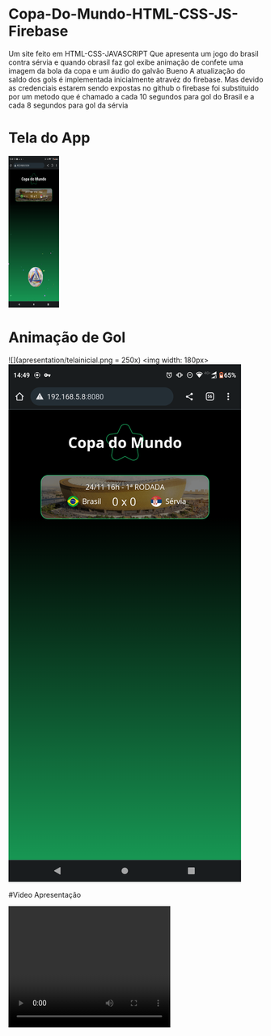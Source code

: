 # Copa-Do-Mundo-HTML-CSS-JS-Firebase
 Um site feito em HTML-CSS-JAVASCRIPT 
 Que apresenta um jogo do brasil contra  sérvia e quando obrasil faz gol
 exibe animação de confete uma imagem da bola da copa e um áudio do galvão Bueno
 A atualização do saldo dos gols é implementada inicialmente atravéz do firebase.
 Mas devido as credenciais estarem sendo expostas no github o firebase foi substituido por um metodo que 
 é chamado a cada 10 segundos para gol do Brasil e a cada 8 segundos para gol da sérvia
 # Tela do App
 <img  src="apresentation/gol.png" width= "100px" height ="300px">
 

 # Animação de Gol
 
![](apresentation/telainicial.png = 250x)
<img width: 180px>
![](apresentation/telainicial.png)
</img>

#Video Apresentação

<video width="320" height="240" controls>
  <source src="[](apresentation/apress.mp4)" type="video/mp4"> 
Your browser does not support the video tag.
</video>